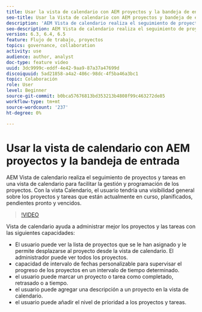 ```yaml
---
title: Usar la vista de calendario con AEM proyectos y la bandeja de entrada
seo-title: Usar la Vista de calendario con AEM proyectos y bandeja de entrada
description: 'AEM Vista de calendario realiza el seguimiento de proyectos y tareas en una vista de calendario para facilitar la gestión y programación de los proyectos. Con la vista Calendario, el usuario tendría una visibilidad general sobre los proyectos y tareas que están actualmente en curso, planificados, pendientes pronto y vencidos. '
seo-description: AEM Vista de calendario realiza el seguimiento de proyectos y tareas en una vista de calendario para facilitar la gestión y programación de los proyectos. Con la vista Calendario, el usuario tendría una visibilidad general sobre los proyectos y tareas que están actualmente en curso, planificados, pendientes pronto y vencidos.
version: 6.3, 6.4, 6.5
feature: Flujo de trabajo, proyectos
topics: governance, collaboration
activity: use
audience: author, analyst
doc-type: feature video
uuid: 3dc9999c-eddf-4e42-9aa9-87a37a47699d
discoiquuid: 5ad21858-a4a2-486c-98dc-4f5ba46a3bc1
topic: Colaboración
role: User
level: Beginner
source-git-commit: b0bca57676813bd353213b4808f99c463272de85
workflow-type: tm+mt
source-wordcount: '237'
ht-degree: 0%

---
```



# Usar la vista de calendario con AEM proyectos y la bandeja de entrada

AEM Vista de calendario realiza el seguimiento de proyectos y tareas en una vista de calendario para facilitar la gestión y programación de los proyectos. Con la vista Calendario, el usuario tendría una visibilidad general sobre los proyectos y tareas que están actualmente en curso, planificados, pendientes pronto y vencidos.

>[!VIDEO](https://video.tv.adobe.com/v/16804/?quality=12&learn=on)

Vista de calendario ayuda a administrar mejor los proyectos y las tareas con las siguientes capacidades:

* El usuario puede ver la lista de proyectos que se le han asignado y le permite desplazarse al proyecto desde la vista de calendario. El administrador puede ver todos los proyectos.
* capacidad de intervalo de fechas personalizable para supervisar el progreso de los proyectos en un intervalo de tiempo determinado.
* el usuario puede marcar un proyecto o tarea como completado, retrasado o a tiempo.
* el usuario puede agregar una descripción a un proyecto en la vista de calendario.
* el usuario puede añadir el nivel de prioridad a los proyectos y tareas.
